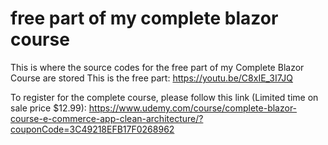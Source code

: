 # free part of my complete blazor course
This is where the source codes for the free part of my Complete Blazor Course are stored
This is the free part:
https://youtu.be/C8xIE_3I7JQ

To register for the complete course, please follow this link (Limited time on sale price $12.99):
https://www.udemy.com/course/complete-blazor-course-e-commerce-app-clean-architecture/?couponCode=3C49218EFB17F0268962
